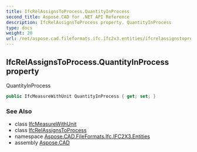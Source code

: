 ```yaml
---
title: IfcRelAssignsToProcess.QuantityInProcess
second_title: Aspose.CAD for .NET API Reference
description: IfcRelAssignsToProcess property. QuantityInProcess
type: docs
weight: 20
url: /net/aspose.cad.fileformats.ifc.ifc2x3.entities/ifcrelassignstoprocess/quantityinprocess/
---
```

## IfcRelAssignsToProcess.QuantityInProcess property

QuantityInProcess

```csharp
public IfcMeasureWithUnit QuantityInProcess { get; set; }
```

### See Also

* class [IfcMeasureWithUnit](../../ifcmeasurewithunit/)
* class [IfcRelAssignsToProcess](../)
* namespace [Aspose.CAD.FileFormats.Ifc.IFC2X3.Entities](../../ifcrelassignstoprocess/)
* assembly [Aspose.CAD](../../../)


